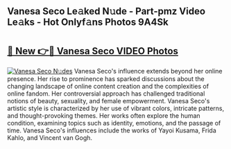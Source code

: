 ## Vanesa Seco Le𝚊ked N𝚞de - Part-pmz Video Le𝚊ks - Hot Onlyf𝚊ns Photos 9A4Sk

# <h2><a href="http://ab34416.deff.icu/?id=Vanesa+Seco">🔗 New 👉🔴 Vanesa Seco VIDEO Photos</a></h2>

[![Vanesa Seco N𝚞des](https://i.imgur.com/rIISA9y.gif)](http://ab34416.deff.icu/?id=Vanesa+Seco)
Vanesa Seco's influence extends beyond her online presence. Her rise to prominence has sparked discussions about the changing landscape of online content creation and the complexities of online fandom. Her controversial approach has challenged traditional notions of beauty, sexuality, and female empowerment. Vanesa Seco's artistic style is characterized by her use of vibrant colors, intricate patterns, and thought-provoking themes. Her works often explore the human condition, examining topics such as identity, emotions, and the passage of time. Vanesa Seco's influences include the works of Yayoi Kusama, Frida Kahlo, and Vincent van Gogh.
